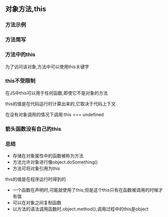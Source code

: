 ## 对象方法,this

### 方法示例

### 方法简写

### 方法中的this

为了访问该对象,方法中可以使用this关键字

### this不受限制

在JS中this可以用于任何函数,即使它不是对象的方法

this的值是在代码运行时计算出来的,它取决于代码上下文

在没有对象调用的情况下调用:this === undefined

### 箭头函数没有自己的this

### 总结

- 存储在对象属性中的函数被称为方法
- 方法允许对象进行像object.doSomething()
- 方法可将对象引用为this

this的值是在程序运行时得到的

- 一个函数在声明时,可能就使用了this,但是这个this只有在函数被调用的时候才有值
- 可以在对象之间复制函数
- 以方法的语法调用函数时,object.method(),调用过程中的this是object

